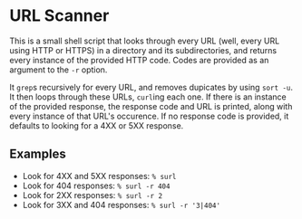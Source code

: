 # URL Scanner

This is a small shell script that looks through every URL (well, every URL using HTTP or HTTPS) in a directory and its subdirectories, and returns every instance of the provided HTTP code. Codes are provided as an argument to the `-r` option.

It `grep`s recursively for every URL, and removes dupicates by using `sort -u`. It then loops through these URLs, `curl`ing each one. If there is an instance of the provided response, the response code and URL is printed, along with every instance of that URL's occurence. If no response code is provided, it defaults to looking for a 4XX or 5XX response.

## Examples

- Look for 4XX and 5XX responses: `% surl`
- Look for 404 responses: `% surl -r 404`
- Look for 2XX responses: `% surl -r 2`
- Look for 3XX and 404 responses: `% surl -r '3|404'`
